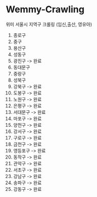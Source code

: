 # Wemmy-Crawling
위미 서울시 지역구 크롤링 (임신,출산, 영유아)

01. 종로구
02. 중구
03. 용산구
04. 성동구
05. 광진구 -> 완료
06. 동대문구
07. 중랑구
08. 성북구
09. 강북구 -> 완료
10. 도봉구 -> 완료
11. 노원구 -> 완료
12. 은평구 -> 완료
13. 서대문구 -> 완료
14. 마포구 -> 완료
15. 양천구 -> 완료
16. 강서구 -> 완료
17. 구로구 -> 완료
18. 금천구 -> 완료
19. 영등포구 -> 완료
20. 동작구 -> 완료
21. 관악구 -> 완료
22. 서초구 -> 완료
23. 강남구 -> 완료
24. 송파구 -> 완료
25. 강동구 -> 완료
